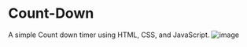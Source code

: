 # Count-Down
A simple Count down timer using HTML, CSS, and JavaScript.
![image](https://user-images.githubusercontent.com/60140554/123079384-8684b300-d439-11eb-937b-0f9db83ebc6a.png)

